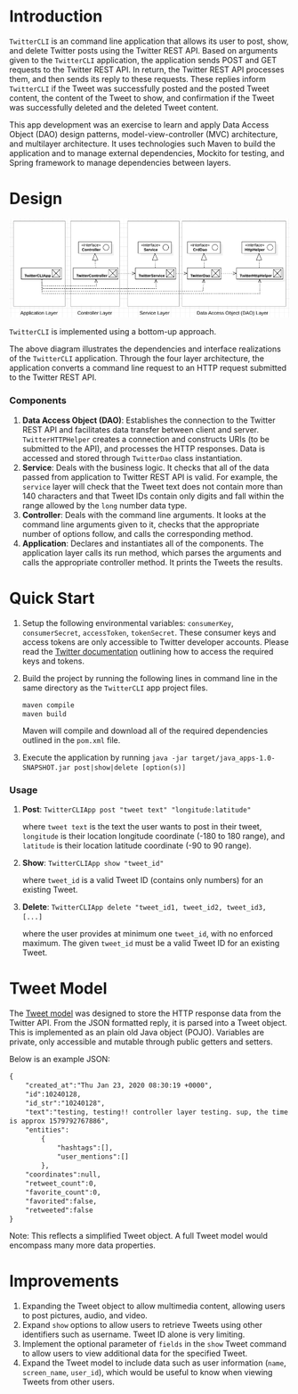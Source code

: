# Introduction
`TwitterCLI` is an command line application that allows its user to post, show, and delete Twitter posts using the Twitter REST API. Based on arguments given to the `TwitterCLI` application, the application sends POST and GET requests to the Twitter REST API. In return, the Twitter REST API processes them, and then sends its reply to these requests. These replies inform `TwitterCLI` if the Tweet was successfully posted and the posted Tweet content, the content of the Tweet to show, and confirmation if the Tweet was successfully deleted and the deleted Tweet content. 

This app development was an exercise to learn and apply Data Access Object (DAO) design patterns, model-view-controller (MVC) architecture, and multilayer architecture. It uses technologies such Maven to build the application and to manage external dependencies, Mockito for testing, and Spring framework to manage dependencies between layers.  
 
 # Design
 
 <p align="center"><img src="assets/uml_diagram.png" alt="Multilayered, Model-View-Controller architecture design of the TwitterCLI application. Illustrated are the dependencies and interface realizations, as well as the four hierarchy layers." />
 
 `TwitterCLI` is implemented using a bottom-up approach. 
 
 The above diagram illustrates the dependencies and interface realizations of the `TwitterCLI` application. Through the four layer architecture, the application converts a command line request to an HTTP request submitted to the Twitter REST API.
 
### Components
1. **Data Access Object (DAO)**: Establishes the connection to the Twitter REST API and facilitates data transfer between client and server. `TwitterHTTPHelper` creates a connection and constructs URIs (to be submitted to the API), and processes the HTTP responses. Data is accessed and stored through `TwitterDao` class instantiation. 
2. **Service**: Deals with the business logic. It checks that all of the data passed from application to Twitter REST API is valid. For example, the `service` layer will check that the Tweet text does not contain more than 140 characters and that Tweet IDs contain only digits and fall within the range allowed by the `long` number data type.
3. **Controller**: Deals with the command line arguments. It looks at the command line arguments given to it, checks that the appropriate number of options follow, and calls the corresponding method. 
4. **Application**: Declares and instantiates all of the components. The application layer calls its run method, which parses the arguments and calls the appropriate controller method. It prints the Tweets the results.  

# Quick Start

1. Setup the following environmental variables: `consumerKey`, `consumerSecret`, `accessToken`, `tokenSecret`. These consumer keys and access tokens are only accessible to Twitter developer accounts. Please read the [Twitter documentation](https://developer.twitter.com/en/docs/basics/authentication/oauth-1-0a) outlining how to access the required keys and tokens. 
2. Build the project by running the following lines in command line in the same directory as the `TwitterCLI` app project files. 

    ```
    maven compile
    maven build
    ```

    Maven will compile and download all of the required dependencies outlined in the `pom.xml` file.
3. Execute the application by running `java -jar target/java_apps-1.0-SNAPSHOT.jar post|show|delete [option(s)]`

### Usage
1. **Post**: `TwitterCLIApp post "tweet text" "longitude:latitude"`
    
    where `tweet text` is the text the user wants to post in their tweet, `longitude` is their location longitude coordinate (-180 to 180 range), and `latitude` is their location latitude coordinate (-90 to 90 range).
2. **Show**: `TwitterCLIApp show "tweet_id"`
    
   where `tweet_id` is a valid Tweet ID (contains only numbers) for an existing Tweet. 
3. **Delete**: `TwitterCLIApp delete "tweet_id1, tweet_id2, tweet_id3, [...]`

    where the user provides at minimum one `tweet_id`, with no enforced maximum. The given `tweet_id` must be a valid Tweet ID for an existing Tweet.

# Tweet Model

The [Tweet model](src/main/java/ca/jrvs/apps/twitter/model/Tweet.java) was designed to store the HTTP response data from the Twitter API. From the JSON formatted reply, it is parsed into a Tweet object. This is implemented as an plain old Java object (POJO). Variables are private, only accessible and mutable through public getters and setters.

Below is an example JSON:

```
{
    "created_at":"Thu Jan 23, 2020 08:30:19 +0000",
    "id":10240128,
    "id_str":"10240128",
    "text":"testing, testing!! controller layer testing. sup, the time is approx 1579792767886",
    "entities":
        {
            "hashtags":[],
            "user_mentions":[]
        },
    "coordinates":null,
    "retweet_count":0,
    "favorite_count":0,
    "favorited":false,
    "retweeted":false
}
```

Note: This reflects a simplified Tweet object. A full Tweet model would encompass many more data properties. 

# Improvements

1. Expanding the Tweet object to allow multimedia content, allowing users to post pictures, audio, and video.
2. Expand `show` options to allow users to retrieve Tweets using other identifiers such as username. Tweet ID alone is very limiting.
3. Implement the optional parameter of `fields` in the `show` Tweet command to allow users to view additional data for the specified Tweet. 
4. Expand the Tweet model to include data such as user information (`name`, `screen_name`, `user_id`), which would be useful to know when viewing Tweets from other users.